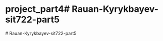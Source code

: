 # project_part4#   R a u a n - K y r y k b a y e v - s i t 7 2 2 - p a r t 5  
 #   R a u a n - K y r y k b a y e v - s i t 7 2 2 - p a r t 5  
 